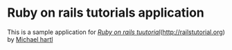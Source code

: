 # Ruby on rails tutorials application

This is a sample application for [*Ruby on rails tuutorial*]()(http://railstutorial.org) by [Michael hartl](http://michaelhartl.com)